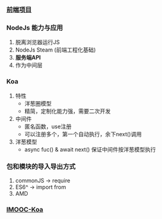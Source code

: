 ### [前端项目](https://github.com/EastSummer/island)

### NodeJs 能力与应用
1. 脱离浏览器运行JS
2. NodeJs Steam (前端工程化基础)
3. **服务端API**
4. 作为中间层

### Koa
1. 特性
   * 洋葱圈模型
   * 精简，定制化能力强，需要二次开发
2. 中间件
   * 匿名函数，use注册
   * 可以注册多个，第一个自动执行，余下next()调用
3. 洋葱模型
   * async fuc() & await next() 保证中间件按洋葱模型执行


### 包和模块的导入导出方式
1. commonJS -> require
2. ES6^ -> import from
3. AMD

### [IMOOC-Koa](https://coding.imooc.com/learn/list/342.html)